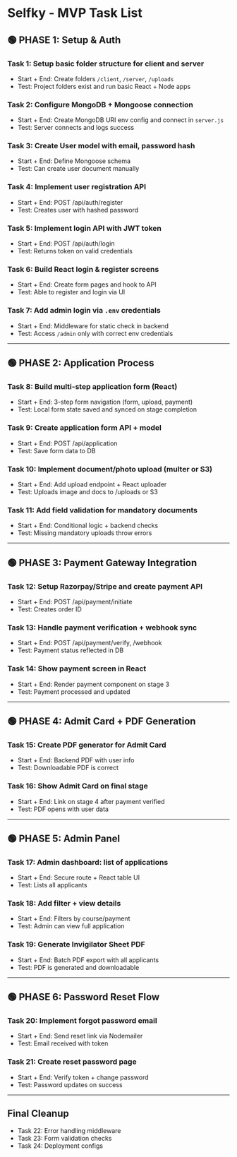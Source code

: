 # Selfky - MVP Task List

## 🟢 PHASE 1: Setup & Auth

### Task 1: Setup basic folder structure for client and server
- Start + End: Create folders `/client`, `/server`, `/uploads`
- Test: Project folders exist and run basic React + Node apps

### Task 2: Configure MongoDB + Mongoose connection
- Start + End: Create MongoDB URI env config and connect in `server.js`
- Test: Server connects and logs success

### Task 3: Create User model with email, password hash
- Start + End: Define Mongoose schema
- Test: Can create user document manually

### Task 4: Implement user registration API
- Start + End: POST /api/auth/register
- Test: Creates user with hashed password

### Task 5: Implement login API with JWT token
- Start + End: POST /api/auth/login
- Test: Returns token on valid credentials

### Task 6: Build React login & register screens
- Start + End: Create form pages and hook to API
- Test: Able to register and login via UI

### Task 7: Add admin login via `.env` credentials
- Start + End: Middleware for static check in backend
- Test: Access `/admin` only with correct env credentials

---

## 🟢 PHASE 2: Application Process

### Task 8: Build multi-step application form (React)
- Start + End: 3-step form navigation (form, upload, payment)
- Test: Local form state saved and synced on stage completion

### Task 9: Create application form API + model
- Start + End: POST /api/application
- Test: Save form data to DB

### Task 10: Implement document/photo upload (multer or S3)
- Start + End: Add upload endpoint + React uploader
- Test: Uploads image and docs to /uploads or S3

### Task 11: Add field validation for mandatory documents
- Start + End: Conditional logic + backend checks
- Test: Missing mandatory uploads throw errors

---

## 🟢 PHASE 3: Payment Gateway Integration

### Task 12: Setup Razorpay/Stripe and create payment API
- Start + End: POST /api/payment/initiate
- Test: Creates order ID

### Task 13: Handle payment verification + webhook sync
- Start + End: POST /api/payment/verify, /webhook
- Test: Payment status reflected in DB

### Task 14: Show payment screen in React
- Start + End: Render payment component on stage 3
- Test: Payment processed and updated

---

## 🟢 PHASE 4: Admit Card + PDF Generation

### Task 15: Create PDF generator for Admit Card
- Start + End: Backend PDF with user info
- Test: Downloadable PDF is correct

### Task 16: Show Admit Card on final stage
- Start + End: Link on stage 4 after payment verified
- Test: PDF opens with user data

---

## 🟢 PHASE 5: Admin Panel

### Task 17: Admin dashboard: list of applications
- Start + End: Secure route + React table UI
- Test: Lists all applicants

### Task 18: Add filter + view details
- Start + End: Filters by course/payment
- Test: Admin can view full application

### Task 19: Generate Invigilator Sheet PDF
- Start + End: Batch PDF export with all applicants
- Test: PDF is generated and downloadable

---

## 🟢 PHASE 6: Password Reset Flow

### Task 20: Implement forgot password email
- Start + End: Send reset link via Nodemailer
- Test: Email received with token

### Task 21: Create reset password page
- Start + End: Verify token + change password
- Test: Password updates on success

---

## Final Cleanup
- Task 22: Error handling middleware
- Task 23: Form validation checks
- Task 24: Deployment configs